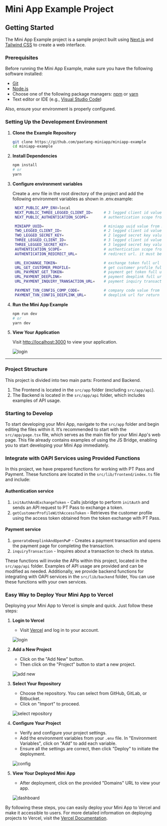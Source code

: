 # Mini App Example Project

## Getting Started

The Mini App Example project is a sample project built using [Next.js](https://nextjs.org/) and [Tailwind CSS](https://tailwindcss.com/) to create a web interface.

### Prerequisites

Before running the Mini App Example, make sure you have the following software installed:

- [Git](https://git-scm.com/)
- [Node.js](https://nodejs.org/)
- Choose one of the following package managers: [npm](https://www.npmjs.com/) or [yarn](https://yarnpkg.com/)
- Text editor or IDE (e.g., [Visual Studio Code](https://code.visualstudio.com/))

Also, ensure your environment is properly configured.

### Setting Up the Development Environment

1. **Clone the Example Repository**

   ```bash
   git clone https://github.com/paotang-miniapp/miniapp-example
   cd miniapp-example
   ```

2. **Install Dependencies**

   ```bash
   npm install
   # or
   yarn
   ```

3. **Configure environment variables**
  
   Create a .env file in the root directory of the project and add the following environment variables as shown in .env.example:

   ```bash
    NEXT_PUBLIC_APP_ENV=local
    NEXT_PUBLIC_THREE_LEGGED_CLIENT_ID=     # 3 legged client id value from oapi portal
    NEXT_PUBLIC_AUTHENTICATION_SCOPE=       # authentication scope from oapi portal sparated by '+', example: openid+offline

    MINIAPP_UUID=                           # miniapp uuid value from miniapp portal
    TWO_LEGGED_CLIENT_ID=                   # 2 legged client id value from oapi portal
    TWO_LEGGED_SECRET_KEY=                  # 2 legged secret key value from oapi portal
    THREE_LEGGED_CLIENT_ID=                 # 3 legged client id value from oapi portal
    THREE_LEGGED_SECRET_KEY=                # 3 legged secret key value from oapi portal
    AUTHENTICATION_SCOPE=                   # authentication scope from oapi portal sparated by '+', example: openid+offline
    AUTHENTICATION_REDIRECT_URL=            # redirect url. it must be the same as the authentication redirect url in oapi portal and default destination url in miniapp portal

    URL_EXCHANGE_TOKEN=                     # exchange token full url
    URL_GET_CUSTOMER_PROFILE=               # get customer profile full url
    URL_PAYMENT_GET_TOKEN=                  # payment get token full url        
    URL_PAYMENT_DEEPLINK=                   # payment deeplink full url
    URL_PAYMENT_INQUIRY_TRANSACTION_URL=    # payment inquiry transaction full url

    PAYMENT_TXN_CONFIG_COMP_CODE=           # company code value from oapi portal in merchant configuration
    PAYMENT_TXN_CONFIG_DEEPLINK_URL=        # deeplink url for return to app after payment completed
   ```

4. **Run the Mini App Example**

   ```bash
   npm run dev
   # or
   yarn dev
   ```

5. **View Your Application**

   Visit [http://localhost:3000](http://localhost:3000) to view your application.

   ![login](./instruction/screen/1.png)

----

### Project Structure

This project is divided into two main parts: Frontend and Backend.

1. The Frontend is located in the `src/app` folder (excluding `src/app/api`).
2. The Backend is located in the `src/app/api` folder, which includes examples of API usage.

### Starting to Develop

To start developing your Mini App, navigate to the `src/app` folder and begin editing the files within it. It’s recommended to start with the `src/app/page.tsx` file, which serves as the main file for your Mini App's web page. This file already contains examples of using the JS Bridge, enabling you to start developing your Mini App immediately.

### Integrate with OAPI Services using Provided Functions

In this project, we have prepared functions for working with PT Pass and Payment. These functions are located in the `src/lib/frontend/index.ts` file and include:

#### Authentication service

1. `initAuthAndExchangeToken` - Calls jsbridge to perform `initAuth` and sends an API request to PT Pass to exchange a token.
2. `getCustomerProfileWithAccessToken` - Retrieves the customer profile using the access token obtained from the token exchange with PT Pass.

#### Payment service

1. `generateDeeplinkAndOpenPwP` - Creates a payment transaction and opens the payment page for completing the transaction.
2. `inquiryTransaction` - Inquires about a transaction to check its status.

These functions will invoke the APIs within this project, located in the `src/app/api` folder. Examples of API usage are provided and can be modified as needed. Additionally, we provide backend functions for integrating with OAPI services in the `src/lib/backend` folder, You can use these functions with your own services.

### Easy Way to Deploy Your Mini App to Vercel

Deploying your Mini App to Vercel is simple and quick. Just follow these steps:

1. **Login to Vercel**
   - Visit [Vercel](https://vercel.com/) and log in to your account.

   ![login](./instruction/deploy-to-vercel/1.png)

2. **Add a New Project**
   - Click on the "Add New" button.
   - Then click on the "Project" button to start a new project.

   ![add new](./instruction/deploy-to-vercel/2.png)

3. **Select Your Repository**
   - Choose the repository. You can select from GitHub, GitLab, or Bitbucket.
   - Click on "Import" to proceed.

   ![select repository](./instruction/deploy-to-vercel/3.png)

4. **Configure Your Project**
   - Verify and configure your project settings.
   - Add the environment variables from your `.env` file. In "Environment Variables", click on "Add" to add each variable.
   - Ensure all the settings are correct, then click "Deploy" to initiate the deployment.

   ![config](./instruction/deploy-to-vercel/4.png)

5. **View Your Deployed Mini App**
   - After deployment, click on the provided "Domains" URL to view your app.

   ![dashboard](./instruction/deploy-to-vercel/5.png)


By following these steps, you can easily deploy your Mini App to Vercel and make it accessible to users. For more detailed information on deploying projects to Vercel, visit the [Vercel Documentation](https://vercel.com/docs).
